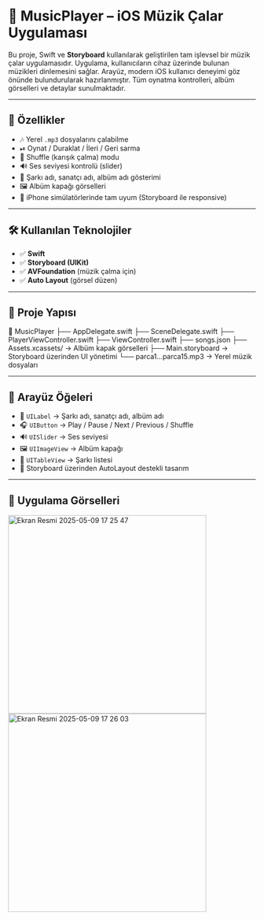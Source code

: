 # 🎵 MusicPlayer – iOS Müzik Çalar Uygulaması

Bu proje, Swift ve **Storyboard** kullanılarak geliştirilen tam işlevsel bir müzik çalar uygulamasıdır. Uygulama, kullanıcıların cihaz üzerinde bulunan müzikleri dinlemesini sağlar. Arayüz, modern iOS kullanıcı deneyimi göz önünde bulundurularak hazırlanmıştır. Tüm oynatma kontrolleri, albüm görselleri ve detaylar sunulmaktadır.

---

## 🧠 Özellikler

- 🎶 Yerel `.mp3` dosyalarını çalabilme  
- ⏯ Oynat / Duraklat / İleri / Geri sarma  
- 🔁 Shuffle (karışık çalma) modu  
- 🔊 Ses seviyesi kontrolü (slider)  
- 🎵 Şarkı adı, sanatçı adı, albüm adı gösterimi  
- 🖼 Albüm kapağı görselleri  
- 📱 iPhone simülatörlerinde tam uyum (Storyboard ile responsive)

---

## 🛠 Kullanılan Teknolojiler

- ✅ **Swift**
- ✅ **Storyboard (UIKit)**
- ✅ **AVFoundation** (müzik çalma için)
- ✅ **Auto Layout** (görsel düzen)

---

## 📂 Proje Yapısı

📁 MusicPlayer
├── AppDelegate.swift
├── SceneDelegate.swift
├── PlayerViewController.swift
├── ViewController.swift
├── songs.json
├── Assets.xcassets/ → Albüm kapak görselleri
├── Main.storyboard → Storyboard üzerinden UI yönetimi
└── parca1...parca15.mp3 → Yerel müzik dosyaları


---

## 🎨 Arayüz Öğeleri

- 🎵 `UILabel` → Şarkı adı, sanatçı adı, albüm adı
- 🎧 `UIButton` → Play / Pause / Next / Previous / Shuffle
- 🔊 `UISlider` → Ses seviyesi
- 🖼 `UIImageView` → Albüm kapağı
- 📍 `UITableView` → Şarkı listesi
- 🧱 Storyboard üzerinden AutoLayout destekli tasarım

---

## 📱 Uygulama Görselleri

<img width="403" alt="Ekran Resmi 2025-05-09 17 25 47" src="https://github.com/user-attachments/assets/39343158-8b38-4ce3-96b7-936178b3d7ab" />
<img width="403" alt="Ekran Resmi 2025-05-09 17 26 03" src="https://github.com/user-attachments/assets/8008a984-fec9-421c-a345-0d869e301465" />




